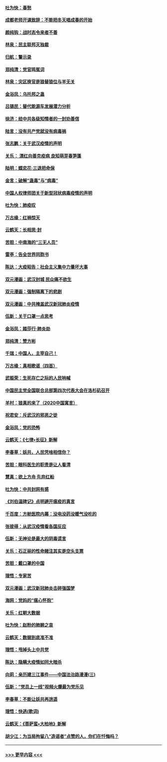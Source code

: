 #### [吐为快：春愁](../pages/nsc993/n11872801.md?t=02161922) 
#### [成都老师开课致辞：不能把冬天唱成春的开始](../pages/nsc993/n11872653.md?t=02161922) 
#### [颜纯钩：战时态令来者不善](../pages/nsc993/n11872011.md?t=02161922) 
#### [林泉：民主联邦灭独裁](../pages/nsc993/n11870998.md?t=02161922) 
#### [归航：警示录](../pages/nsc993/n11870963.md?t=02161922) 
#### [郑纯清：党官鸣冤词](../pages/nsc993/n11870938.md?t=02161922) 
#### [林泉：灾区换官是狼替狼位与羊无关](../pages/nsc993/n11870896.md?t=02161922) 
#### [金浴凤：乌托邦之蛊](../pages/nsc993/n11870879.md?t=02161922) 
#### [吕锡民：替代能源车发展潜力分析](../pages/nsc993/n11870656.md?t=02161922) 
#### [徐济：给中共各级知情者的一封劝善信](../pages/nsc993/n11868561.md?t=02161922) 
#### [陆言：没有共产党就没有病毒祸](../pages/nsc993/n11868232.md?t=02161922) 
#### [张志鹏：关于武汉疫情的声明](../pages/nsc993/n11867182.md?t=02161922) 
#### [关乐： 漂红向善克疫病 良知萌芽春笋蓬](../pages/nsc993/n11865710.md?t=02161922) 
#### [陆明：蝶恋花‧三退把命保](../pages/nsc993/n11865673.md?t=02161922) 
#### [金言：破解“蛊毒”与“病毒”](../pages/nsc993/n11864103.md?t=02161922) 
#### [中国人权律师团关于新型冠状病毒疫情的声明](../pages/nsc993/n11864249.md?t=02161922) 
#### [吐为快：肺疫叹](../pages/nsc993/n11864027.md?t=02161922) 
#### [万古缘：红祸惊天](../pages/nsc993/n11864079.md?t=02161922) 
#### [云鹤天：长相思‧封](../pages/nsc993/n11864006.md?t=02161922) 
#### [苦胆：中南海的“三无人员”](../pages/nsc993/n11862997.md?t=02161922) 
#### [雷亭：告全世界同胞书](../pages/nsc993/n11862572.md?t=02161922) 
#### [陈达：大疫昭告：社会主义集中力量坏大事](../pages/nsc993/n11859419.md?t=02161922) 
#### [双元漫画：武汉封城 民众痛不欲生](../pages/nsc993/n11859287.md?t=02161922) 
#### [双元漫画：强制隔离下的悲剧](../pages/nsc993/n11859244.md?t=02161922) 
#### [双元漫画：中共掩盖武汉新冠肺炎疫情](../pages/nsc993/n11858249.md?t=02161922) 
#### [伍新：关于口罩一点思考](../pages/nsc993/n11859195.md?t=02161922) 
#### [金浴凤：踏莎行‧肺炎劫](../pages/nsc993/n11858227.md?t=02161922) 
#### [郑纯清：赞方彬](../pages/nsc993/n11856803.md?t=02161922) 
#### [千瑞；中国人，主宰自己！](../pages/nsc993/n11856793.md?t=02161922) 
#### [万古缘：真相歌谣（四首）](../pages/nsc993/n11856263.md?t=02161922) 
#### [武振荣：生死存亡之际的人民呐喊](../pages/nsc993/n11856256.md?t=02161922) 
#### [中国民主党全国联合总部第四次代表大会在洛杉矶召开](../pages/nsc993/n11856344.md?t=02161922) 
#### [羊村：狼真的来了（2020中国寓言）](../pages/nsc993/n11856229.md?t=02161922) 
#### [祝君安：斥武汉的邪恶之徒](../pages/nsc993/n11855861.md?t=02161922) 
#### [金浴凤：党的恐怖](../pages/nsc993/n11855849.md?t=02161922) 
#### [云鹤天：《七律▪长征》新解](../pages/nsc993/n11855479.md?t=02161922) 
#### [李春草：妖共，人民凭啥相信你？](../pages/nsc993/n11855196.md?t=02161922) 
#### [苦胆：眼科医生的职责是让人看清](../pages/nsc993/n11853840.md?t=02161922) 
#### [慧真：欲上方舟 先弃红船](../pages/nsc993/n11853483.md?t=02161922) 
#### [吐为快：中共封网有感](../pages/nsc993/n11852575.md?t=02161922) 
#### [《刘伯温碑记》点明避开瘟疫的真言](../pages/nsc993/n11852128.md?t=02161922) 
#### [千百度：方舱医院内幕：没电没药没暖气没吃的](../pages/nsc993/n11850211.md?t=02161922) 
#### [张彼得：从武汉疫情看各国反应](../pages/nsc993/n11850102.md?t=02161922) 
#### [伍新：无神论是最大的阴毒谎言](../pages/nsc993/n11846129.md?t=02161922) 
#### [关乐：石正丽的性命赌注其实是空头支票](../pages/nsc993/n11846109.md?t=02161922) 
#### [苦胆：戴口罩的中国](../pages/nsc993/n11845576.md?t=02161922) 
#### [理悟：专家苦](../pages/nsc993/n11845564.md?t=02161922) 
#### [双元漫画：武汉新冠肺炎击碎强国梦](../pages/nsc993/n11843320.md?t=02161922) 
#### [海网：党妈的“瘟心怀抱”](../pages/nsc993/n11840740.md?t=02161922) 
#### [关乐：红朝大数据](../pages/nsc993/n11840675.md?t=02161922) 
#### [吐为快：赵粉的肺腑之哀](../pages/nsc993/n11840618.md?t=02161922) 
#### [云鹤天：数据到底准不准](../pages/nsc993/n11840325.md?t=02161922) 
#### [理悟：甩掉头上中共党](../pages/nsc993/n11838826.md?t=02161922) 
#### [陈达：隐瞒大疫情如同大暗杀](../pages/nsc993/n11838771.md?t=02161922) 
#### [向莉：亲历建三江事件——中国法治路漫漫(三)](../pages/nsc993/n11831825.md?t=02161922) 
#### [伍新：“党员上一线”视频火爆最为党乐见](../pages/nsc993/n11838200.md?t=02161922) 
#### [李春草：不能让妖共再逍遥](../pages/nsc993/n11838102.md?t=02161922) 
#### [理悟：快逃(歌词)](../pages/nsc993/n11838083.md?t=02161922) 
#### [云鹤天：《菩萨蛮▪大柏地》新解](../pages/nsc993/n11838059.md?t=02161922) 
#### [胡少江：为当局拘留八“造谣者”点赞的人，你们在忏悔吗？](../pages/nsc993/n11836801.md?t=02161922) 

----
#### [ >>> 更早内容 <<< ](../indexes/nsc993-earlier.md)
